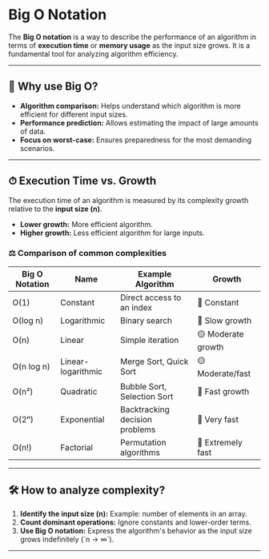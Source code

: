 # Big O Notation

The **Big O notation** is a way to describe the performance of an algorithm in terms of **execution time** or **memory usage** as the input size grows. It is a fundamental tool for analyzing algorithm efficiency.

---

## 🌟 **Why use Big O?**

- **Algorithm comparison:** Helps understand which algorithm is more efficient for different input sizes.
- **Performance prediction:** Allows estimating the impact of large amounts of data.
- **Focus on worst-case:** Ensures preparedness for the most demanding scenarios.

---

## ⏱ **Execution Time vs. Growth**

The execution time of an algorithm is measured by its complexity growth relative to the **input size (n)**.

- **Lower growth:** More efficient algorithm.
- **Higher growth:** Less efficient algorithm for large inputs.

### ⚖ **Comparison of common complexities**
| Big O Notation | Name                          | Example Algorithm               | Growth               |
|----------------|-------------------------------|---------------------------------|----------------------|
| O(1)           | Constant                      | Direct access to an index       | 🔵 Constant          |
| O(log n)       | Logarithmic                   | Binary search                   | 🔵 Slow growth       |
| O(n)           | Linear                        | Simple iteration                | 🟡 Moderate growth   |
| O(n log n)     | Linear-logarithmic            | Merge Sort, Quick Sort          | 🟡 Moderate/fast     |
| O(n²)          | Quadratic                     | Bubble Sort, Selection Sort     | 🔴 Fast growth        |
| O(2ⁿ)          | Exponential                   | Backtracking decision problems  | 🔴 Very fast          |
| O(n!)          | Factorial                     | Permutation algorithms          | 🔴 Extremely fast    |

---

## 🛠 **How to analyze complexity?**

1. **Identify the input size (n):** Example: number of elements in an array.
2. **Count dominant operations:** Ignore constants and lower-order terms.
3. **Use Big O notation:** Express the algorithm's behavior as the input size grows indefinitely (\`n → ∞\`).

---

